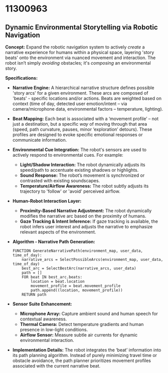 # 11300963

## Dynamic Environmental Storytelling via Robotic Navigation

**Concept:** Expand the robotic navigation system to actively *create* a narrative experience for humans within a physical space, layering 'story beats' onto the environment via nuanced movement and interaction. The robot isn’t simply *avoiding* obstacles; it's *composing* an environmental story.

**Specifications:**

*   **Narrative Engine:** A hierarchical narrative structure defines possible 'story arcs' for a given environment. These arcs are composed of 'beats' - specific locations and/or actions. Beats are weighted based on context (time of day, detected user emotion/intent – via camera/microphone data, environmental factors – temperature, lighting).
*   **Beat Mapping:** Each beat is associated with a ‘movement profile’ – not just a destination, but a specific *way* of moving through that area (speed, path curvature, pauses, minor ‘exploration’ detours). These profiles are designed to evoke specific emotional responses or communicate information.
*   **Environmental Cue Integration:** The robot's sensors are used to actively respond to environmental cues. For example:
    *   **Light/Shadow Interaction:** The robot dynamically adjusts its speed/path to accentuate existing shadows or highlights.
    *   **Sound Response:** The robot’s movement is synchronized or contrasted with existing soundscapes.
    *   **Temperature/Airflow Awareness:** The robot subtly adjusts its trajectory to 'follow' or 'avoid' perceived airflow.
*   **Human-Robot Interaction Layer:**
    *   **Proximity-Based Narrative Adjustment:** The robot dynamically modifies the narrative arc based on the proximity of humans.
    *   **Gaze Tracking & Intent Inference:** If gaze tracking is available, the robot infers user interest and adjusts the narrative to emphasize relevant aspects of the environment.
*   **Algorithm - Narrative Path Generation:**

    ```pseudocode
    FUNCTION GenerateNarrativePath(environment_map, user_data, time_of_day):
        narrative_arcs = SelectPossibleArcs(environment_map, user_data, time_of_day)
        best_arc = SelectBestArc(narrative_arcs, user_data)
        path = []
        FOR beat IN best_arc.beats:
            location = beat.location
            movement_profile = beat.movement_profile
            path.append((location, movement_profile))
        RETURN path
    ```

*   **Sensor Suite Enhancement:**
    *   **Microphone Array:** Capture ambient sound and human speech for contextual awareness.
    *   **Thermal Camera:** Detect temperature gradients and human presence in low-light conditions.
    *   **Airflow Sensor:** Measure subtle air currents for dynamic environmental interaction.
*   **Implementation Details:** The robot integrates the ‘beat’ information into its path planning algorithm. Instead of purely minimizing travel time or obstacle avoidance, the path planner prioritizes movement profiles associated with the current narrative beat.